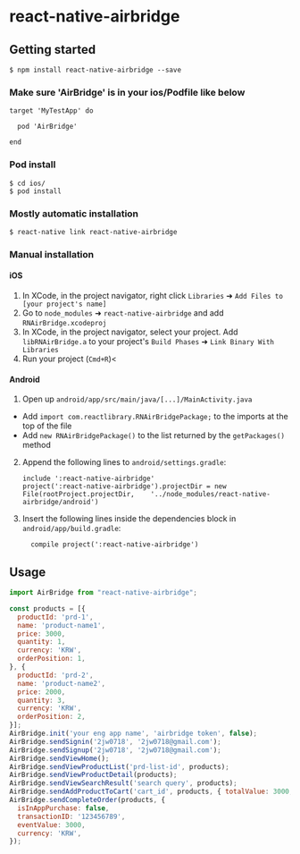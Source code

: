 # react-native-airbridge

## Getting started

`$ npm install react-native-airbridge --save`

### Make sure 'AirBridge' is in your ios/Podfile like below

```
target 'MyTestApp' do

  pod 'AirBridge'

end
```

### Pod install
```
$ cd ios/
$ pod install
```

### Mostly automatic installation

`$ react-native link react-native-airbridge`

### Manual installation

#### iOS

1.  In XCode, in the project navigator, right click `Libraries` ➜ `Add Files to [your project's name]`
2.  Go to `node_modules` ➜ `react-native-airbridge` and add `RNAirBridge.xcodeproj`
3.  In XCode, in the project navigator, select your project. Add `libRNAirBridge.a` to your project's `Build Phases` ➜ `Link Binary With Libraries`
4.  Run your project (`Cmd+R`)<

#### Android

1.  Open up `android/app/src/main/java/[...]/MainActivity.java`

- Add `import com.reactlibrary.RNAirBridgePackage;` to the imports at the top of the file
- Add `new RNAirBridgePackage()` to the list returned by the `getPackages()` method

2.  Append the following lines to `android/settings.gradle`:
    ```
    include ':react-native-airbridge'
    project(':react-native-airbridge').projectDir = new File(rootProject.projectDir, 	'../node_modules/react-native-airbridge/android')
    ```
3.  Insert the following lines inside the dependencies block in `android/app/build.gradle`:
    ```
      compile project(':react-native-airbridge')
    ```

## Usage

```javascript
import AirBridge from "react-native-airbridge";

const products = [{
  productId: 'prd-1',
  name: 'product-name1',
  price: 3000,
  quantity: 1,
  currency: 'KRW',
  orderPosition: 1,
}, {
  productId: 'prd-2',
  name: 'product-name2',
  price: 2000,
  quantity: 3,
  currency: 'KRW',
  orderPosition: 2,
}];
AirBridge.init('your eng app name', 'airbridge token', false);
AirBridge.sendSignin('2jw0718', '2jw0718@gmail.com');
AirBridge.sendSignup('2jw0718', '2jw0718@gmail.com');
AirBridge.sendViewHome();
AirBridge.sendViewProductList('prd-list-id', products);
AirBridge.sendViewProductDetail(products);
AirBridge.sendViewSearchResult('search query', products);
AirBridge.sendAddProductToCart('cart_id', products, { totalValue: 3000, currency: 'KRW' });
AirBridge.sendCompleteOrder(products, {
  isInAppPurchase: false,
  transactionID: '123456789',
  eventValue: 3000,
  currency: 'KRW',
});
```
